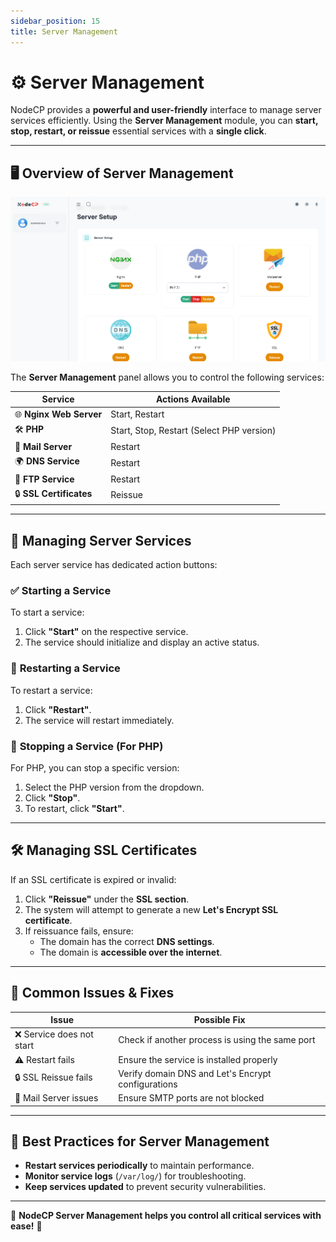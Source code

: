 ```yaml
---
sidebar_position: 15
title: Server Management
---
```


# ⚙️ Server Management

NodeCP provides a **powerful and user-friendly** interface to manage server services efficiently. Using the **Server Management** module, you can **start, stop, restart, or reissue** essential services with a **single click**.

---

## 🖥️ **Overview of Server Management**

![Server Management Dashboard](../../static/img/screens/server.png)

The **Server Management** panel allows you to control the following services:

| **Service**  | **Actions Available**  |
|-------------|----------------------|
| 🌐 **Nginx Web Server** | Start, Restart |
| 🛠️ **PHP** | Start, Stop, Restart (Select PHP version) |
| 📧 **Mail Server** | Restart |
| 🌍 **DNS Service** | Restart |
| 📂 **FTP Service** | Restart |
| 🔒 **SSL Certificates** | Reissue |

---

## 🚀 **Managing Server Services**

Each server service has dedicated action buttons:

### ✅ **Starting a Service**
To start a service:
1. Click **"Start"** on the respective service.
2. The service should initialize and display an active status.

### 🔄 **Restarting a Service**
To restart a service:
1. Click **"Restart"**.
2. The service will restart immediately.

### 🛑 **Stopping a Service (For PHP)**
For PHP, you can stop a specific version:
1. Select the PHP version from the dropdown.
2. Click **"Stop"**.
3. To restart, click **"Start"**.

---

## 🛠 **Managing SSL Certificates**


If an SSL certificate is expired or invalid:
1. Click **"Reissue"** under the **SSL section**.
2. The system will attempt to generate a new **Let's Encrypt SSL certificate**.
3. If reissuance fails, ensure:
   - The domain has the correct **DNS settings**.
   - The domain is **accessible over the internet**.

---

## 📌 **Common Issues & Fixes**

| Issue | Possible Fix |
|-------|-------------|
| ❌ Service does not start | Check if another process is using the same port |
| ⚠️ Restart fails | Ensure the service is installed properly |
| 🔒 SSL Reissue fails | Verify domain DNS and Let's Encrypt configurations |
| 📧 Mail Server issues | Ensure SMTP ports are not blocked |

---

## 🔐 **Best Practices for Server Management**
- **Restart services periodically** to maintain performance.
- **Monitor service logs** (`/var/log/`) for troubleshooting.
- **Keep services updated** to prevent security vulnerabilities.

---

🎯 **NodeCP Server Management helps you control all critical services with ease!** 🚀
